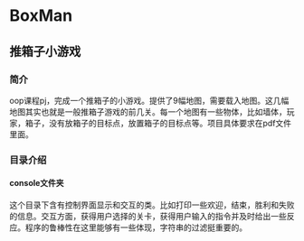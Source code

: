 # BoxMan
## 推箱子小游戏
### 简介
oop课程pj，完成一个推箱子的小游戏。提供了9幅地图，需要载入地图。这几幅地图其实也就是一般推箱子游戏的前几关。每一个地图有一些物体，比如墙体，玩家，箱子，没有放箱子的目标点，放置箱子的目标点等。项目具体要求在pdf文件里面。
### 目录介绍
#### console文件夹
这个目录下含有控制界面显示和交互的类。比如打印一些欢迎，结束，胜利和失败的信息。交互方面，获得用户选择的关卡，获得用户输入的指令并及时给出一些反应。程序的鲁棒性在这里能够有一些体现，字符串的过滤挺重要的。
#### 
